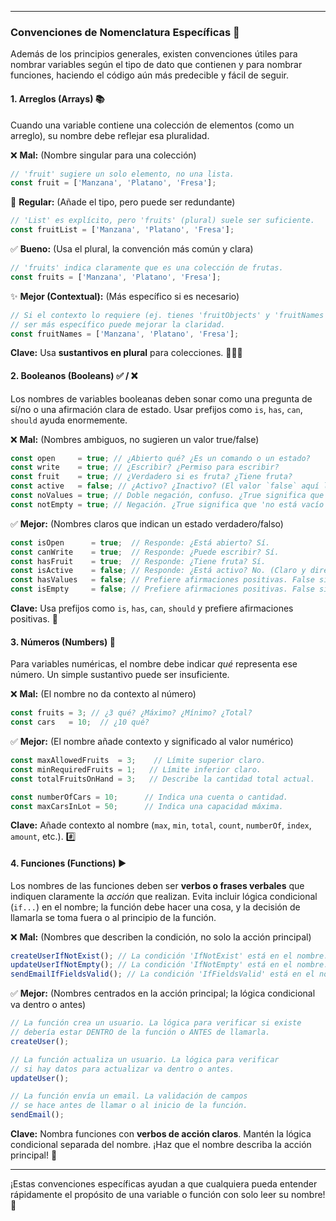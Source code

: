 
---

### Convenciones de Nomenclatura Específicas 🧐

Además de los principios generales, existen convenciones útiles para nombrar variables según el tipo de dato que contienen y para nombrar funciones, haciendo el código aún más predecible y fácil de seguir.

#### 1. Arreglos (Arrays) 📚

Cuando una variable contiene una colección de elementos (como un arreglo), su nombre debe reflejar esa pluralidad.

❌ **Mal:** (Nombre singular para una colección)

```javascript
// 'fruit' sugiere un solo elemento, no una lista.
const fruit = ['Manzana', 'Platano', 'Fresa'];
```

🤔 **Regular:** (Añade el tipo, pero puede ser redundante)

```javascript
// 'List' es explícito, pero 'fruits' (plural) suele ser suficiente.
const fruitList = ['Manzana', 'Platano', 'Fresa'];
```

✅ **Bueno:** (Usa el plural, la convención más común y clara)

```javascript
// 'fruits' indica claramente que es una colección de frutas.
const fruits = ['Manzana', 'Platano', 'Fresa'];
```

✨ **Mejor (Contextual):** (Más específico si es necesario)

```javascript
// Si el contexto lo requiere (ej. tienes 'fruitObjects' y 'fruitNames'),
// ser más específico puede mejorar la claridad.
const fruitNames = ['Manzana', 'Platano', 'Fresa'];
```

**Clave:** Usa **sustantivos en plural** para colecciones. 🍇🍇🍇

#### 2. Booleanos (Booleans) ✅ / ❌

Los nombres de variables booleanas deben sonar como una pregunta de sí/no o una afirmación clara de estado. Usar prefijos como `is`, `has`, `can`, `should` ayuda enormemente.

❌ **Mal:** (Nombres ambiguos, no sugieren un valor true/false)

```javascript
const open     = true; // ¿Abierto qué? ¿Es un comando o un estado?
const write    = true; // ¿Escribir? ¿Permiso para escribir?
const fruit    = true; // ¿Verdadero si es fruta? ¿Tiene fruta?
const active   = false; // ¿Activo? ¿Inactivo? (El valor `false` aquí lo hace más confuso)
const noValues = true; // Doble negación, confuso. ¿True significa que 'no hay valores'?
const notEmpty = true; // Negación. ¿True significa que 'no está vacío'?
```

✅ **Mejor:** (Nombres claros que indican un estado verdadero/falso)

```javascript
const isOpen      = true;  // Responde: ¿Está abierto? Sí.
const canWrite    = true;  // Responde: ¿Puede escribir? Sí.
const hasFruit    = true;  // Responde: ¿Tiene fruta? Sí.
const isActive    = false; // Responde: ¿Está activo? No. (Claro y directo)
const hasValues   = false; // Prefiere afirmaciones positivas. False significa 'no tiene valores'.
const isEmpty     = false; // Prefiere afirmaciones positivas. False significa 'no está vacío'.
```

**Clave:** Usa prefijos como `is`, `has`, `can`, `should` y prefiere afirmaciones positivas. 🚦

#### 3. Números (Numbers) 🔢

Para variables numéricas, el nombre debe indicar *qué* representa ese número. Un simple sustantivo puede ser insuficiente.

❌ **Mal:** (El nombre no da contexto al número)

```javascript
const fruits = 3; // ¿3 qué? ¿Máximo? ¿Mínimo? ¿Total?
const cars   = 10;  // ¿10 qué?
```

✅ **Mejor:** (El nombre añade contexto y significado al valor numérico)

```javascript
const maxAllowedFruits  = 3;    // Límite superior claro.
const minRequiredFruits = 1;   // Límite inferior claro.
const totalFruitsOnHand = 3;   // Describe la cantidad total actual.

const numberOfCars = 10;      // Indica una cuenta o cantidad.
const maxCarsInLot = 50;      // Indica una capacidad máxima.
```

**Clave:** Añade contexto al nombre (`max`, `min`, `total`, `count`, `numberOf`, `index`, `amount`, etc.). #️⃣

#### 4. Funciones (Functions) ▶️

Los nombres de las funciones deben ser **verbos o frases verbales** que indiquen claramente la *acción* que realizan. Evita incluir lógica condicional (`if...`) en el nombre; la función debe hacer una cosa, y la decisión de llamarla se toma fuera o al principio de la función.

❌ **Mal:** (Nombres que describen la condición, no solo la acción principal)

```javascript
createUserIfNotExist(); // La condición 'IfNotExist' está en el nombre.
updateUserIfNotEmpty(); // La condición 'IfNotEmpty' está en el nombre.
sendEmailIfFieldsValid(); // La condición 'IfFieldsValid' está en el nombre.
```

✅ **Mejor:** (Nombres centrados en la acción principal; la lógica condicional va dentro o antes)

```javascript
// La función crea un usuario. La lógica para verificar si existe
// debería estar DENTRO de la función o ANTES de llamarla.
createUser();

// La función actualiza un usuario. La lógica para verificar
// si hay datos para actualizar va dentro o antes.
updateUser();

// La función envía un email. La validación de campos
// se hace antes de llamar o al inicio de la función.
sendEmail();
```

**Clave:** Nombra funciones con **verbos de acción claros**. Mantén la lógica condicional separada del nombre. ¡Haz que el nombre describa la acción principal! 🚀

---

¡Estas convenciones específicas ayudan a que cualquiera pueda entender rápidamente el propósito de una variable o función con solo leer su nombre! 🎉
